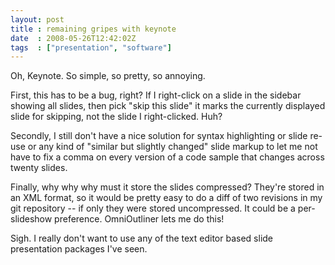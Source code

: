 ```yaml
---
layout: post
title : remaining gripes with keynote
date  : 2008-05-26T12:42:02Z
tags  : ["presentation", "software"]
---
```

Oh, Keynote.  So simple, so pretty, so annoying.

First, this has to be a bug, right?  If I right-click on a slide in the sidebar showing all slides, then pick "skip this slide" it marks the currently displayed slide for skipping, not the slide I right-clicked.  Huh?

Secondly, I still don't have a nice solution for syntax highlighting or slide re-use or any kind of "similar but slightly changed" slide markup to let me not have to fix a comma on every version of a code sample that changes across twenty slides.

Finally, why why why must it store the slides compressed?  They're stored in an XML format, so it would be pretty easy to do a diff of two revisions in my git repository -- if only they were stored uncompressed.  It could be a per-slideshow preference.  OmniOutliner lets me do this!

Sigh.  I really don't want to use any of the text editor based slide presentation packages I've seen. 

